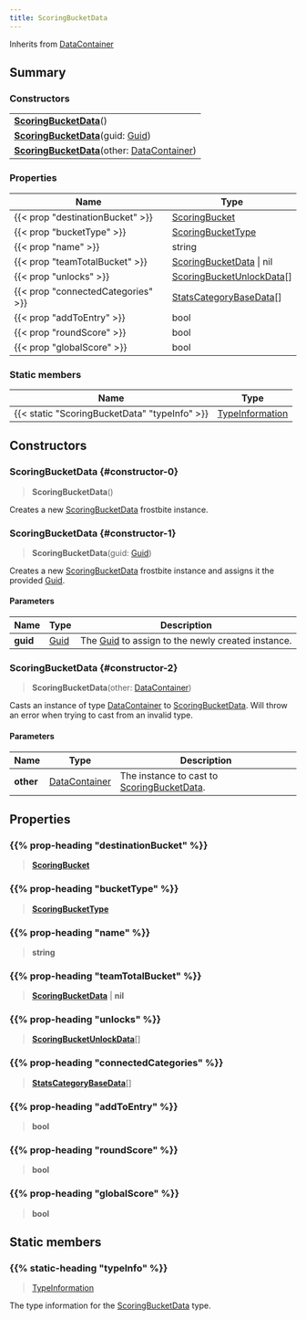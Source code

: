 ```yaml
---
title: ScoringBucketData
---
```


Inherits from 
[DataContainer](/vext/ref/shared/class/datacontainer)

## Summary
### Constructors
| |
| ----------- |
| **[ScoringBucketData](#constructor-0)**() |
| **[ScoringBucketData](#constructor-1)**(guid: [Guid](/vext/ref/shared/class/guid)) |
| **[ScoringBucketData](#constructor-2)**(other: [DataContainer](/vext/ref/shared/class/datacontainer)) |

### Properties
| Name | Type |
| ---- | ---- |
| {{< prop "destinationBucket" >}} | [ScoringBucket](/vext/ref/fb/scoringbucket) |
| {{< prop "bucketType" >}} | [ScoringBucketType](/vext/ref/fb/scoringbuckettype) |
| {{< prop "name" >}} | string |
| {{< prop "teamTotalBucket" >}} | [ScoringBucketData](/vext/ref/fb/scoringbucketdata) \| nil |
| {{< prop "unlocks" >}} | [ScoringBucketUnlockData](/vext/ref/fb/scoringbucketunlockdata)[] |
| {{< prop "connectedCategories" >}} | [StatsCategoryBaseData](/vext/ref/fb/statscategorybasedata)[] |
| {{< prop "addToEntry" >}} | bool |
| {{< prop "roundScore" >}} | bool |
| {{< prop "globalScore" >}} | bool |

### Static members
| Name | Type |
| ---- | ---- |
| {{< static "ScoringBucketData" "typeInfo" >}} | [TypeInformation](/vext/ref/shared/class/typeinformation) |

## Constructors
### ScoringBucketData {#constructor-0}
> **ScoringBucketData**()

Creates a new [ScoringBucketData](/vext/ref/fb/scoringbucketdata) frostbite instance.

### ScoringBucketData {#constructor-1}
> **ScoringBucketData**(guid: [Guid](/vext/ref/shared/class/guid))

Creates a new [ScoringBucketData](/vext/ref/fb/scoringbucketdata) frostbite instance and assigns it the provided [Guid](/vext/ref/shared/class/guid).

#### Parameters
| Name | Type | Description |
| ---- | ---- | ----------- |
| **guid** | [Guid](/vext/ref/shared/class/guid) | The [Guid](/vext/ref/shared/class/guid) to assign to the newly created instance. |

### ScoringBucketData {#constructor-2}
> **ScoringBucketData**(other: [DataContainer](/vext/ref/shared/class/datacontainer))

Casts an instance of type [DataContainer](/vext/ref/shared/class/datacontainer) to [ScoringBucketData](/vext/ref/fb/scoringbucketdata). Will throw an error when trying to cast from an invalid type.

#### Parameters
| Name | Type | Description |
| ---- | ---- | ----------- |
| **other** | [DataContainer](/vext/ref/shared/class/datacontainer) | The instance to cast to [ScoringBucketData](/vext/ref/fb/scoringbucketdata). |

## Properties
### {{% prop-heading "destinationBucket" %}}
> **[ScoringBucket](/vext/ref/fb/scoringbucket)**

### {{% prop-heading "bucketType" %}}
> **[ScoringBucketType](/vext/ref/fb/scoringbuckettype)**

### {{% prop-heading "name" %}}
> **string**

### {{% prop-heading "teamTotalBucket" %}}
> **[ScoringBucketData](/vext/ref/fb/scoringbucketdata)** | **nil**

### {{% prop-heading "unlocks" %}}
> **[ScoringBucketUnlockData](/vext/ref/fb/scoringbucketunlockdata)**[]

### {{% prop-heading "connectedCategories" %}}
> **[StatsCategoryBaseData](/vext/ref/fb/statscategorybasedata)**[]

### {{% prop-heading "addToEntry" %}}
> **bool**

### {{% prop-heading "roundScore" %}}
> **bool**

### {{% prop-heading "globalScore" %}}
> **bool**

## Static members
### {{% static-heading "typeInfo" %}}
> [TypeInformation](/vext/ref/shared/class/typeinformation)

The type information for the [ScoringBucketData](/vext/ref/fb/scoringbucketdata) type.

